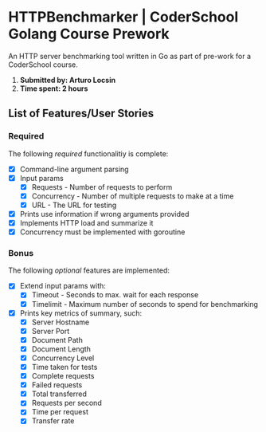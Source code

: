 # HTTPBenchmarker | CoderSchool Golang Course Prework 
An HTTP server benchmarking tool written in Go as part of pre-work for a CoderSchool course.

1. **Submitted by: Arturo Locsin**
2. **Time spent: 2 hours**

## List of Features/User Stories
### Required
The following *required* functionalitiy is complete:
* [x] Command-line argument parsing
* [x] Input params
   * [x] Requests - Number of requests to perform
   * [x] Concurrency - Number of multiple requests to make at a time
   * [x] URL - The URL for testing
* [x] Prints use information if wrong arguments provided
* [x] Implements  HTTP load and summarize it
* [x] Concurrency must be implemented with goroutine
### Bonus
The following *optional* features are implemented:
* [x] Extend input params with: 
   * [x] Timeout - Seconds to max. wait for each response
   * [x] Timelimit - Maximum number of seconds to spend for benchmarking
* [x] Prints key metrics of summary, such:
   * [x] Server Hostname
   * [x] Server Port
   * [x] Document Path
   * [x] Document Length
   * [x] Concurrency Level
   * [x] Time taken for tests
   * [x] Complete requests
   * [x] Failed requests
   * [x] Total transferred
   * [x] Requests per second
   * [x] Time per request
   * [x] Transfer rate